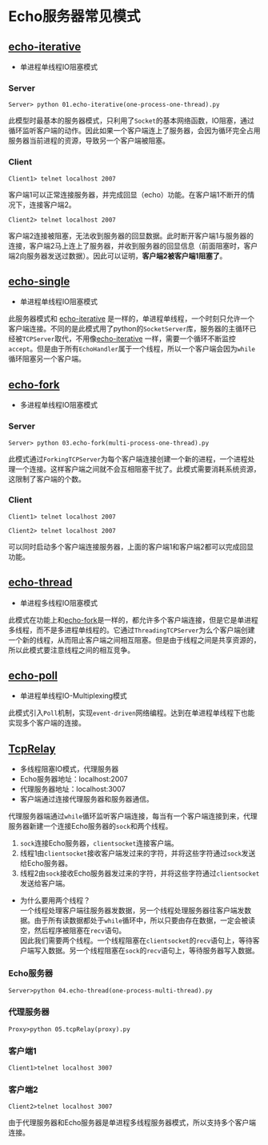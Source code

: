 # Echo服务器常见模式

## [echo-iterative](./01.echo-iterative(one-process-one-thread).py)
- 单进程单线程IO阻塞模式

### Server
```
Server> python 01.echo-iterative(one-process-one-thread).py
```
此模型时最基本的服务器模式，只利用了`Socket`的基本网络函数，IO阻塞，通过循环监听客户端的动作。因此如果一个客户端连上了服务器，会因为循环完全占用服务器当前进程的资源，导致另一个客户端被阻塞。

### Client
```
Client1> telnet localhost 2007
```
客户端1可以正常连接服务器，并完成回显（echo）功能。在客户端1不断开的情况下，连接客户端2。
```
Client2> telnet localhost 2007
```
客户端2连接被阻塞，无法收到服务器的回显数据。此时断开客户端1与服务器的连接，客户端2马上连上了服务器，并收到服务器的回显信息（前面阻塞时，客户端2向服务器发送过数据）。因此可以证明，**客户端2被客户端1阻塞了**。

## [echo-single](./02.echo-single(one-process-one-thread).py)
- 单进程单线程IO阻塞模式

此服务器模式和 [echo-iterative](./01.echo-iterative(one-process-one-thread).py) 是一样的，单进程单线程，一个时刻只允许一个客户端连接。不同的是此模式用了python的`SocketServer`库，服务器的主循环已经被`TCPServer`取代，不用像[echo-iterative](./01.echo-iterative(one-process-one-thread).py) 一样，需要一个循环不断监控`accept`。但是由于所有`EchoHandler`属于一个线程，所以一个客户端会因为`while`循环阻塞另一个客户端。

## [echo-fork](./03.echo-fork(multi-process-one-thread).py)
- 多进程单线程IO阻塞模式

### Server
```
Server> python 03.echo-fork(multi-process-one-thread).py
```
此模式通过`ForkingTCPServer`为每个客户端连接创建一个新的进程，一个进程处理一个连接。这样客户端之间就不会互相阻塞干扰了。此模式需要消耗系统资源，这限制了客户端的个数。

### Client
```
Client1> telnet localhost 2007
```
```
Client2> telnet localhost 2007
```
可以同时启动多个客户端连接服务器，上面的客户端1和客户端2都可以完成回显功能。

## [echo-thread](./04.echo-thread(one-process-multi-thread).py)
- 单进程多线程IO阻塞模式

此模式在功能上和[echo-fork](./03.echo-fork(multi-process-one-thread).py)是一样的，都允许多个客户端连接，但是它是单进程多线程，而不是多进程单线程的。它通过`ThreadingTCPServer`为么个客户端创建一个新的线程，从而阻止客户端之间相互阻塞。但是由于线程之间是共享资源的，所以此模式要注意线程之间的相互竞争。

## [echo-poll](./06.echo-poll(one-process-one-thread-event-driven-IO-multiplexing).py)
- 单进程单线程IO-Multiplexing模式

此模式引入`Poll`机制，实现`event-driven`网络编程。达到在单进程单线程下也能实现多个客户端的连接。

## [TcpRelay](./05.tcpRelay(proxy).py)
- 多线程阻塞IO模式，代理服务器
- Echo服务器地址：localhost:2007
- 代理服务器地址：localhost:3007
- 客户端通过连接代理服务器和服务器通信。

代理服务器端通过`while`循环监听客户端连接，每当有一个客户端连接到来，代理服务器新建一个连接Echo服务器的`sock`和两个线程。
1. `sock`连接Echo服务器，`clientsocket`连接客户端。
2. 线程1由`clientsocket`接收客户端发过来的字符，并将这些字符通过`sock`发送给Echo服务器。
3. 线程2由`sock`接收Echo服务器发过来的字符，并将这些字符通过`clientsocket`发送给客户端。

* 为什么要用两个线程？<br>
一个线程处理客户端往服务器发数据，另一个线程处理服务器往客户端发数据。由于所有读数据都处于`while`循环中，所以只要由存在数据，一定会被读空，然后程序被阻塞在`recv`语句。<br>
因此我们需要两个线程。一个线程阻塞在`clientsocket`的`recv`语句上，等待客户端写入数据。另一个线程阻塞在`sock`的`recv`语句上，等待服务器写入数据。

### Echo服务器
```
Server>python 04.echo-thread(one-process-multi-thread).py
```
### 代理服务器
```
Proxy>python 05.tcpRelay(proxy).py
```
### 客户端1
```
Client1>telnet localhost 3007
```
### 客户端2
```
Client2>telnet localhost 3007
```
由于代理服务器和Echo服务器是单进程多线程服务器模式，所以支持多个客户端连接。
